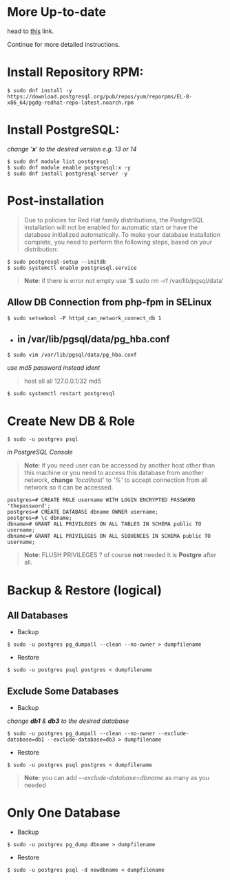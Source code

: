 # More Up-to-date
head to <a href="https://www.postgresql.org/download/linux/redhat/" target="_blank">this</a> link.

Continue for more detailed instructions.
# Install Repository RPM:
```
$ sudo dnf install -y https://download.postgresql.org/pub/repos/yum/reporpms/EL-8-x86_64/pgdg-redhat-repo-latest.noarch.rpm
```
# Install PostgreSQL:
_change '__x__' to the desired version e.g. 13 or 14_
```
$ sudo dnf module list postgresql
$ sudo dnf module enable postgresql:x -y
$ sudo dnf install postgresql-server -y
```
# Post-installation
> Due to policies for Red Hat family distributions, the PostgreSQL installation will not be enabled for automatic start or have the database initialized automatically. To make your database installation complete, you need to perform the following steps, based on your distribution: 
```
$ sudo postgresql-setup --initdb
$ sudo systemctl enable postgresql.service
```
> **Note**: if there is error not empty use '$ sudo rm -rf /var/lib/pgsql/data'
## Allow DB Connection from php-fpm in SELinux
```
$ sudo setsebool -P httpd_can_network_connect_db 1
```
- ## in /var/lib/pgsql/data/pg_hba.conf
```
$ sudo vim /var/lib/pgsql/data/pg_hba.conf
```
_use md5 password instead ident_
> host all all 127.0.0.1/32 md5
```
$ sudo systemctl restart postgresql
```
# Create New DB & Role
```
$ sudo -u postgres psql
```
_in PostgreSQL Console_
> **Note**: if you need user can be accessed by another host other than this machine or you need to access this database from another network, **change** _'localhost'_ to _'%'_ to accept connection from all network so it can be accessed.
```
postgres=# CREATE ROLE username WITH LOGIN ENCRYPTED PASSWORD 'thepassword';
postgres=# CREATE DATABASE dbname OWNER username;
postgres=# \c dbname;
dbname=# GRANT ALL PRIVILEGES ON ALL TABLES IN SCHEMA public TO username;
dbname=# GRANT ALL PRIVILEGES ON ALL SEQUENCES IN SCHEMA public TO username;
```
> **Note**: FLUSH PRIVILEGES ? of course **not** needed it is **Postgre** after all.
# Backup & Restore (logical)
## All Databases
- Backup
```
$ sudo -u postgres pg_dumpall --clean --no-owner > dumpfilename
```
- Restore
```
$ sudo -u postgres psql postgres < dumpfilename
```
## Exclude Some Databases
- Backup

_change **db1** & **db3** to the desired database_
```
$ sudo -u postgres pg_dumpall --clean --no-owner --exclude-database=db1 --exclude-database=db3 > dumpfilename
```
- Restore
```
$ sudo -u postgres psql postgres < dumpfilename
```
> **Note**: you can add _--exclude-database=dbname_ as many as you needed
# Only One Database
- Backup
```
$ sudo -u postgres pg_dump dbname > dumpfilename
```
- Restore
```
$ sudo -u postgres psql -d newdbname < dumpfilename
```